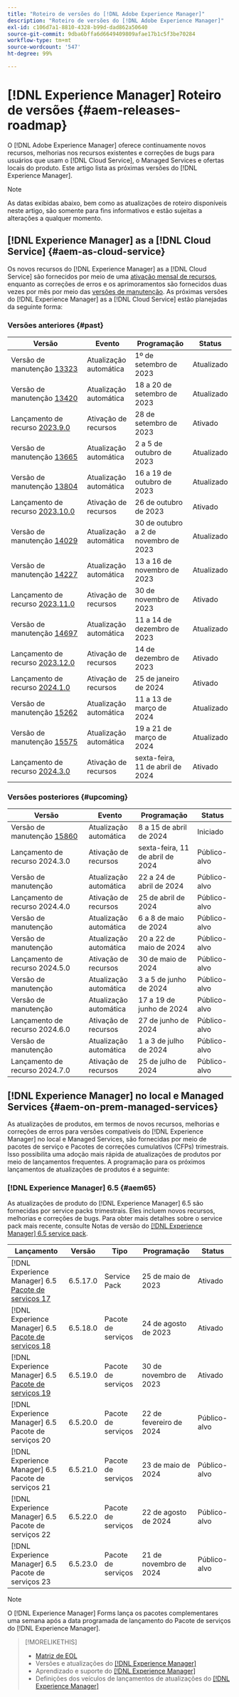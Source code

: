 ```yaml
---
title: "Roteiro de versões do [!DNL Adobe Experience Manager]"
description: "Roteiro de versões do [!DNL Adobe Experience Manager]"
exl-id: c106d7a1-8810-4328-b99d-dad862a50640
source-git-commit: 9dba6bffa6d6649409809afae17b1c5f3be70284
workflow-type: tm+mt
source-wordcount: '547'
ht-degree: 99%

---
```


# [!DNL Experience Manager] Roteiro de versões {#aem-releases-roadmap}

O [!DNL Adobe Experience Manager] oferece continuamente novos recursos, melhorias nos recursos existentes e correções de bugs para usuários que usam o [!DNL Cloud Service], o Managed Services e ofertas locais do produto. Este artigo lista as próximas versões do [!DNL Experience Manager].

>[!NOTE]
>
>As datas exibidas abaixo, bem como as atualizações de roteiro disponíveis neste artigo, são somente para fins informativos e estão sujeitas a alterações a qualquer momento.

## [!DNL Experience Manager] as a [!DNL Cloud Service] {#aem-as-cloud-service}

Os novos recursos do [!DNL Experience Manager] as a [!DNL Cloud Service] são fornecidos por meio de uma [ativação mensal de recursos](https://experienceleague.adobe.com/docs/experience-manager-cloud-service/content/release-notes/release-notes/release-notes-current.html?lang=pt-BR), enquanto as correções de erros e os aprimoramentos são fornecidos duas vezes por mês por meio das [versões de manutenção](https://experienceleague.adobe.com/docs/experience-manager-cloud-service/content/release-notes/maintenance/latest.html?lang=pt-BR).
As próximas versões do [!DNL Experience Manager] as a [!DNL Cloud Service] estão planejadas da seguinte forma:

### Versões anteriores {#past}

| Versão | Evento | Programação | Status |
|---|---|---|---|
| Versão de manutenção [13323](https://experienceleague.adobe.com/docs/experience-manager-cloud-service/content/release-notes/maintenance/2023/2023-9-0.html?lang=pt-BR#release-13323) | Atualização automática | 1º de setembro de 2023 | Atualizado |
| Versão de manutenção [13420](https://experienceleague.adobe.com/docs/experience-manager-cloud-service/content/release-notes/maintenance/2023/2023-9-0.html?lang=pt-BR#release-13420) | Atualização automática | 18 a 20 de setembro de 2023 | Atualizado |
| Lançamento de recurso [2023.9.0](https://experienceleague.adobe.com/docs/experience-manager-cloud-service/content/release-notes/release-notes/2023/release-notes-2023-9-0.html?lang=pt-BR) | Ativação de recursos | 28 de setembro de 2023 | Ativado |
| Versão de manutenção [13665](https://experienceleague.adobe.com/docs/experience-manager-cloud-service/content/release-notes/maintenance/2023/2023-10-0.html?lang=pt-BR#release-13665) | Atualização automática | 2 a 5 de outubro de 2023 | Atualizado |
| Versão de manutenção [13804](https://experienceleague.adobe.com/docs/experience-manager-cloud-service/content/release-notes/maintenance/2023/2023-10-0.html?lang=pt-BR#release-13804) | Atualização automática | 16 a 19 de outubro de 2023 | Atualizado |
| Lançamento de recurso [2023.10.0](https://experienceleague.adobe.com/docs/experience-manager-cloud-service/content/release-notes/release-notes/2023/release-notes-2023-10-0.html?lang=pt-BR) | Ativação de recursos | 26 de outubro de 2023 | Ativado |
| Versão de manutenção [14029](https://experienceleague.adobe.com/docs/experience-manager-cloud-service/content/release-notes/maintenance/2023/2023-11-0.html?lang=pt-BR#release-14029) | Atualização automática | 30 de outubro a 2 de novembro de 2023 | Atualizado |
| Versão de manutenção [14227](https://experienceleague.adobe.com/docs/experience-manager-cloud-service/content/release-notes/maintenance/2023/2023-11-0.html?lang=pt-BR#release-14227) | Atualização automática | 13 a 16 de novembro de 2023 | Atualizado |
| Lançamento de recurso [2023.11.0](https://experienceleague.adobe.com/docs/experience-manager-cloud-service/content/release-notes/release-notes/2023/release-notes-2023-11-0.html?lang=pt-BR) | Ativação de recursos | 30 de novembro de 2023 | Ativado |
| Versão de manutenção [14697](https://experienceleague.adobe.com/docs/experience-manager-cloud-service/content/release-notes/maintenance/2023/2023-12-0.html?lang=pt-BR#release-14697) | Atualização automática | 11 a 14 de dezembro de 2023 | Atualizado |
| Lançamento de recurso [2023.12.0](https://experienceleague.adobe.com/docs/experience-manager-cloud-service/content/release-notes/release-notes/2023/release-notes-2023-12-0.html?lang=pt-BR) | Ativação de recursos | 14 de dezembro de 2023 | Ativado |
| Lançamento de recurso [2024.1.0](https://experienceleague.adobe.com/docs/experience-manager-cloud-service/content/release-notes/release-notes/2024/release-notes-2024-1-0.html) | Ativação de recursos | 25 de janeiro de 2024 | Ativado |
| Versão de manutenção [15262](https://experienceleague.adobe.com/docs/experience-manager-cloud-service/content/release-notes/maintenance/2024/2024-3-0.html?lang=pt-BR#release-15262) | Atualização automática | 11 a 13 de março de 2024 | Atualizado |
| Versão de manutenção [15575](https://experienceleague.adobe.com/pt-br/docs/experience-manager-cloud-service/content/release-notes/maintenance/2024/2024-3-0#release-15575) | Atualização automática | 19 a 21 de março de 2024 | Atualizado |
| Lançamento de recurso [2024.3.0](https://experienceleague.adobe.com/docs/experience-manager-cloud-service/content/release-notes/release-notes/release-notes-current.html?lang=pt-BR) | Ativação de recursos | sexta-feira, 11 de abril de 2024 | Ativado |

### Versões posteriores {#upcoming}

| Versão | Evento | Programação | Status |
|---|---|---|---|
| Versão de manutenção [15860](https://experienceleague.adobe.com/pt-br/docs/experience-manager-cloud-service/content/release-notes/maintenance/latest) | Atualização automática | 8 a 15 de abril de 2024 | Iniciado |
| Lançamento de recurso 2024.3.0 | Ativação de recursos | sexta-feira, 11 de abril de 2024 | Público-alvo |
| Versão de manutenção | Atualização automática | 22 a 24 de abril de 2024 | Público-alvo |
| Lançamento de recurso 2024.4.0 | Ativação de recursos | 25 de abril de 2024 | Público-alvo |
| Versão de manutenção | Atualização automática | 6 a 8 de maio de 2024 | Público-alvo |
| Versão de manutenção | Atualização automática | 20 a 22 de maio de 2024 | Público-alvo |
| Lançamento de recurso 2024.5.0 | Ativação de recursos | 30 de maio de 2024 | Público-alvo |
| Versão de manutenção | Atualização automática | 3 a 5 de junho de 2024 | Público-alvo |
| Versão de manutenção | Atualização automática | 17 a 19 de junho de 2024 | Público-alvo |
| Lançamento de recurso 2024.6.0 | Ativação de recursos | 27 de junho de 2024 | Público-alvo |
| Versão de manutenção | Atualização automática | 1 a 3 de julho de 2024 | Público-alvo |
| Lançamento de recurso 2024.7.0 | Ativação de recursos | 25 de julho de 2024 | Público-alvo |

## [!DNL Experience Manager] no local e Managed Services {#aem-on-prem-managed-services}

As atualizações de produtos, em termos de novos recursos, melhorias e correções de erros para versões compatíveis do [!DNL Experience Manager] no local e Managed Services, são fornecidas por meio de pacotes de serviço e Pacotes de correções cumulativos (CFPs) trimestrais. Isso possibilita uma adoção mais rápida de atualizações de produtos por meio de lançamentos frequentes. A programação para os próximos lançamentos de atualizações de produtos é a seguinte:

### [!DNL Experience Manager] 6.5 {#aem65}

As atualizações de produto do [!DNL Experience Manager] 6.5 são fornecidas por service packs trimestrais. Eles incluem novos recursos, melhorias e correções de bugs. Para obter mais detalhes sobre o service pack mais recente, consulte Notas de versão do [[!DNL Experience Manager] 6.5 service pack](https://experienceleague.adobe.com/pt-br/docs/experience-manager-65/content/release-notes/release-notes).

| Lançamento | Versão | Tipo | Programação | Status |
|---|---|---|---|---|
| [!DNL Experience Manager] 6.5 [Pacote de serviços 17](https://experienceleague.adobe.com/docs/experience-manager-65/content/release-notes/service-pack/6-5-17.html?lang=pt-BR) | 6.5.17.0 | Service Pack | 25 de maio de 2023 | Ativado |
| [!DNL Experience Manager] 6.5 [Pacote de serviços 18](https://experienceleague.adobe.com/docs/experience-manager-65/content/release-notes/service-pack/6-5-18.html?lang=pt-BR) | 6.5.18.0 | Pacote de serviços | 24 de agosto de 2023 | Ativado |
| [!DNL Experience Manager] 6.5 [Pacote de serviços 19](https://experienceleague.adobe.com/docs/experience-manager-65/content/release-notes/release-notes.html?lang=pt-BR) | 6.5.19.0 | Pacote de serviços | 30 de novembro de 2023 | Ativado |
| [!DNL Experience Manager] 6.5 Pacote de serviços 20 | 6.5.20.0 | Pacote de serviços | 22 de fevereiro de 2024 | Público-alvo |
| [!DNL Experience Manager] 6.5 Pacote de serviços 21 | 6.5.21.0 | Pacote de serviços | 23 de maio de 2024 | Público-alvo |
| [!DNL Experience Manager] 6.5 Pacote de serviços 22 | 6.5.22.0 | Pacote de serviços | 22 de agosto de 2024 | Público-alvo |
| [!DNL Experience Manager] 6.5 Pacote de serviços 23 | 6.5.23.0 | Pacote de serviços | 21 de novembro de 2024 | Público-alvo |

>[!NOTE]
>
>O [!DNL Experience Manager] Forms lança os pacotes complementares uma semana após a data programada de lançamento do Pacote de serviços do [!DNL Experience Manager].

>[!MORELIKETHIS]
>
>* [Matriz de EOL](https://helpx.adobe.com/br/support/programs/eol-matrix.html)
>* Versões e atualizações do [[!DNL Experience Manager] ](https://experienceleague.adobe.com/docs/experience-manager-release-information/aem-release-updates/aem-releases-updates.html?lang=pt-BR)
>* Aprendizado e suporte do [[!DNL Experience Manager] ](https://experienceleague.adobe.com/docs/experience-manager-cloud-service.html?lang=pt-BR)
>* Definições dos veículos de lançamentos de atualizações do [[!DNL Experience Manager] ](/help/using/update-release-vehicle-definitions.md)
